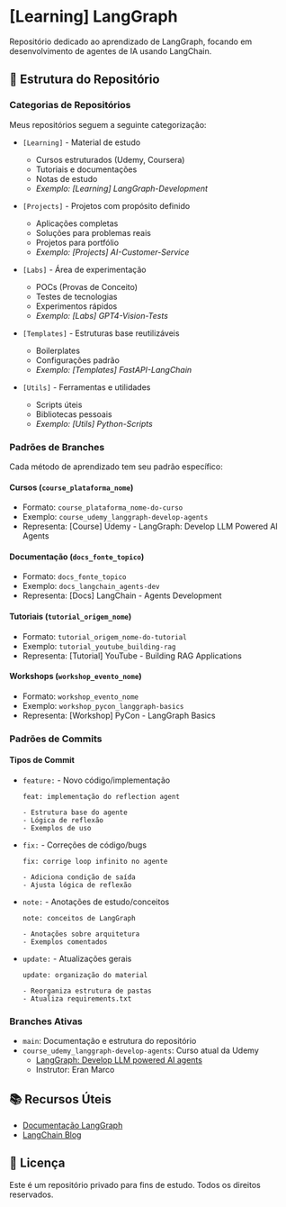 # [Learning] LangGraph

Repositório dedicado ao aprendizado de LangGraph, focando em desenvolvimento de agentes de IA usando LangChain.

## 📁 Estrutura do Repositório

### Categorias de Repositórios
Meus repositórios seguem a seguinte categorização:

- `[Learning]` - Material de estudo
  - Cursos estruturados (Udemy, Coursera)
  - Tutoriais e documentações
  - Notas de estudo
  - _Exemplo: [Learning] LangGraph-Development_

- `[Projects]` - Projetos com propósito definido
  - Aplicações completas
  - Soluções para problemas reais
  - Projetos para portfólio
  - _Exemplo: [Projects] AI-Customer-Service_

- `[Labs]` - Área de experimentação
  - POCs (Provas de Conceito)
  - Testes de tecnologias
  - Experimentos rápidos
  - _Exemplo: [Labs] GPT4-Vision-Tests_

- `[Templates]` - Estruturas base reutilizáveis
  - Boilerplates
  - Configurações padrão
  - _Exemplo: [Templates] FastAPI-LangChain_

- `[Utils]` - Ferramentas e utilidades
  - Scripts úteis
  - Bibliotecas pessoais
  - _Exemplo: [Utils] Python-Scripts_

### Padrões de Branches
Cada método de aprendizado tem seu padrão específico:

#### Cursos (`course_plataforma_nome`)
- Formato: `course_plataforma_nome-do-curso`
- Exemplo: `course_udemy_langgraph-develop-agents`
- Representa: [Course] Udemy - LangGraph: Develop LLM Powered AI Agents

#### Documentação (`docs_fonte_topico`)
- Formato: `docs_fonte_topico`
- Exemplo: `docs_langchain_agents-dev`
- Representa: [Docs] LangChain - Agents Development

#### Tutoriais (`tutorial_origem_nome`)
- Formato: `tutorial_origem_nome-do-tutorial`
- Exemplo: `tutorial_youtube_building-rag`
- Representa: [Tutorial] YouTube - Building RAG Applications

#### Workshops (`workshop_evento_nome`)
- Formato: `workshop_evento_nome`
- Exemplo: `workshop_pycon_langgraph-basics`
- Representa: [Workshop] PyCon - LangGraph Basics

### Padrões de Commits

#### Tipos de Commit
- `feature:` - Novo código/implementação
  ```
  feat: implementação do reflection agent
  
  - Estrutura base do agente
  - Lógica de reflexão
  - Exemplos de uso
  ```

- `fix:` - Correções de código/bugs
  ```
  fix: corrige loop infinito no agente
  
  - Adiciona condição de saída
  - Ajusta lógica de reflexão
  ```

- `note:` - Anotações de estudo/conceitos
  ```
  note: conceitos de LangGraph
  
  - Anotações sobre arquitetura
  - Exemplos comentados
  ```

- `update:` - Atualizações gerais
  ```
  update: organização do material
  
  - Reorganiza estrutura de pastas
  - Atualiza requirements.txt
  ```

### Branches Ativas
- `main`: Documentação e estrutura do repositório
- `course_udemy_langgraph-develop-agents`: Curso atual da Udemy
  - [LangGraph: Develop LLM powered AI agents](https://www.udemy.com/course/langgraph/)
  - Instrutor: Eran Marco

## 📚 Recursos Úteis

- [Documentação LangGraph](https://python.langchain.com/docs/langgraph)
- [LangChain Blog](https://blog.langchain.dev/)

## 📄 Licença

Este é um repositório privado para fins de estudo. Todos os direitos reservados.